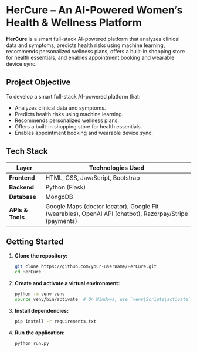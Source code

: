# HerCure – An AI-Powered Women’s Health & Wellness Platform

**HerCure** is a smart full-stack AI-powered platform that analyzes clinical data and symptoms, predicts health risks using machine learning, recommends personalized wellness plans, offers a built-in shopping store for health essentials, and enables appointment booking and wearable device sync.

## Project Objective

To develop a smart full-stack AI-powered platform that:

* Analyzes clinical data and symptoms.
* Predicts health risks using machine learning.
* Recommends personalized wellness plans.
* Offers a built-in shopping store for health essentials.
* Enables appointment booking and wearable device sync.

## Tech Stack

| Layer             | Technologies Used                                                                                                                                |
| ----------------- | ------------------------------------------------------------------------------------------------------------------------------------------------ |
| **Frontend**      | HTML, CSS, JavaScript, Bootstrap                                                                                                                 |
| **Backend**       | Python (Flask)                                                                                                                                   |
| **Database**      | MongoDB                                                                                                                                          |
| **APIs & Tools**  | Google Maps (doctor locator), Google Fit (wearables), OpenAI API (chatbot), Razorpay/Stripe (payments)                                          |

## Getting Started

1.  **Clone the repository:**
    ```bash
    git clone https://github.com/your-username/HerCure.git
    cd HerCure
    ```

2.  **Create and activate a virtual environment:**
    ```bash
    python -m venv venv
    source venv/bin/activate  # On Windows, use `venv\Scripts\activate`
    ```

3.  **Install dependencies:**
    ```bash
    pip install -r requirements.txt
    ```

4.  **Run the application:**
    ```bash
    python run.py
    ```
